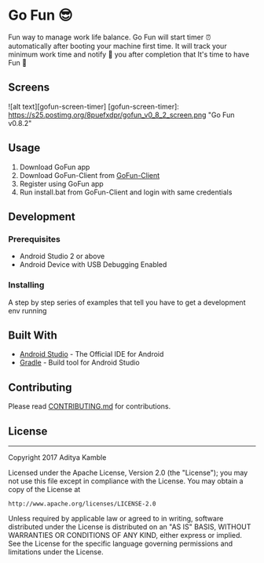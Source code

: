# Go Fun :sunglasses:

Fun way to manage work life balance. Go Fun will start timer :alarm_clock: automatically after booting your machine first time.
It will track your minimum work time and notify :mega: you after completion that It's time to have Fun :tada:


## Screens

![alt text][gofun-screen-timer]
[gofun-screen-timer]: https://s25.postimg.org/8puefxdpr/gofun_v0_8_2_screen.png "Go Fun v0.8.2"


## Usage

1. Download GoFun app
2. Download GoFun-Client from [GoFun-Client](https://github.com/AkshayChordiya/GoFun-Client)
3. Register using GoFun app
4. Run install.bat from GoFun-Client and login with same credentials

## Development

### Prerequisites

- Android Studio 2 or above
- Android Device with USB Debugging Enabled


### Installing

A step by step series of examples that tell you have to get a development env running


## Built With

* [Android Studio](https://developer.android.com/studio/index.html) - The Official IDE for Android
* [Gradle](https://gradle.org/) - Build tool for Android Studio


## Contributing

Please read [CONTRIBUTING.md](CONTRIBUTING.md) for contributions.


## License
----------
Copyright 2017 Aditya Kamble

Licensed under the Apache License, Version 2.0 (the "License");
you may not use this file except in compliance with the License.
You may obtain a copy of the License at

    http://www.apache.org/licenses/LICENSE-2.0

Unless required by applicable law or agreed to in writing, software
distributed under the License is distributed on an "AS IS" BASIS,
WITHOUT WARRANTIES OR CONDITIONS OF ANY KIND, either express or implied.
See the License for the specific language governing permissions and
limitations under the License.